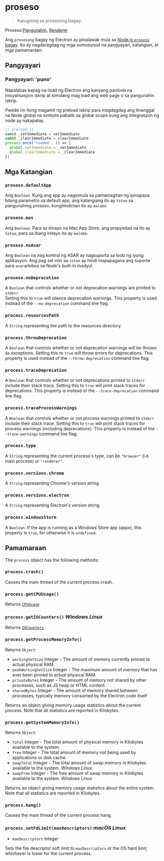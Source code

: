 # proseso

> Karugtong sa prosesong bagay.

Proseso:[Pangunahin](../glossary.md#main-process), [Renderer](../glossary.md#renderer-process)

Ang `prosesong` bagay ng Electron ay pinalawak mula sa [Node.js `proseso` bagay](https://nodejs.org/api/process.html). Ito ay nagdaragdag ng mga sumusunod na pangyayari, katangian, at mga pamamaraan:

## Pangyayari

### Pangyayari: 'puno'

Napalabas kapag na-load ng Electron ang kanyang panloob na inisyalisasyon iskrip at simulang mag load ang web page o sa pangunahin iskrip.

Pwede rin itong magamit ng preload iskrip para magdagdag ang tinanggal na Node global na simbolo pabalik sa global scope kung ang integrasyon ng node ay nakapatay. 

```javascript
// preload.js
const _setImmediate = setImmediate
const _clearImmediate = clearImmediate
process.once('loaded', () => {
  global.setImmediate = _setImmediate
  global.clearImmediate = _clearImmediate
})
```

## Mga Katangian

### `proseso.defaultApp`

Ang `Boolean`. Kung ang app ay nagsimula sa pamamagitan ng ipinapasa bilang parametro sa default app, ang katangiang ito ay `totoo` sa pangunahing proseso, kunghindiman ito ay `malabo`

### `proseso.mas`

Ang `Boolean`. Para sa itinayo na Mac App Store, ang propyedad na ito ay `totoo`, para sa ibang initayo ito ay `malabo`.

### `proseso.noAsar`

Ang `Boolean` na nag kontrol ng ASAR ay nagsuporta sa loob ng iyong aplikasyon. Ang pag set nito sa `totoo` ay hindi mapapagana ang suporta para `asar`arkibos sa Node's built-in modyul.

### `proseso.noDeprecation`

A `Boolean` that controls whether or not deprecation warnings are printed to `stderr`.  
Setting this to `true` will silence deprecation warnings. This property is used instead of the `--no-deprecation` command line flag.

### `process.resourcesPath`

A `String` representing the path to the resources directory.

### `process.throwDeprecation`

A `Boolean` that controls whether or not deprecation warnings will be thrown as exceptions. Setting this to `true` will throw errors for deprecations. This property is used instead of the `--throw-deprecation` command line flag.

### `process.traceDeprecation`

A `Boolean` that controls whether or not deprecations printed to `stderr` include their stack trace. Setting this to `true` will print stack traces for deprecations. This property is instead of the `--trace-deprecation` command line flag.

### `process.traceProcessWarnings`

A `Boolean` that controls whether or not process warnings printed to `stderr` include their stack trace. Setting this to `true` will print stack traces for process warnings (including deprecations). This property is instead of the `--trace-warnings` command line flag.

### `process.type`

A `String` representing the current process's type, can be `"browser"` (i.e. main process) or `"renderer"`.

### `process.versions.chrome`

A `String` representing Chrome's version string.

### `process.versions.electron`

A `String` representing Electron's version string.

### `process.windowsStore`

A `Boolean`. If the app is running as a Windows Store app (appx), this property is `true`, for otherwise it is `undefined`.

## Pamamaraan

The `process` object has the following methods:

### `process.crash()`

Causes the main thread of the current process crash.

### `process.getCPUUsage()`

Returns [`CPUUsage`](structures/cpu-usage.md)

### `process.getIOCounters()` *Windows* *Linux*

Returns [`IOCounters`](structures/io-counters.md)

### `process.getProcessMemoryInfo()`

Returns `Object`:

* `workingSetSize` Integer - The amount of memory currently pinned to actual physical RAM.
* `peakWorkingSetSize` Integer - The maximum amount of memory that has ever been pinned to actual physical RAM.
* `privateBytes` Integer - The amount of memory not shared by other processes, such as JS heap or HTML content.
* `sharedBytes` Integer - The amount of memory shared between processes, typically memory consumed by the Electron code itself

Returns an object giving memory usage statistics about the current process. Note that all statistics are reported in Kilobytes.

### `process.getSystemMemoryInfo()`

Returns `Object`:

* `total` Integer - The total amount of physical memory in Kilobytes available to the system.
* `free` Integer - The total amount of memory not being used by applications or disk cache.
* `swapTotal` Integer - The total amount of swap memory in Kilobytes available to the system. *Windows* *Linux*
* `swapFree` Integer - The free amount of swap memory in Kilobytes available to the system. *Windows* *Linux*

Returns an object giving memory usage statistics about the entire system. Note that all statistics are reported in Kilobytes.

### `process.hang()`

Causes the main thread of the current process hang.

### `process.setFdLimit(maxDescriptors)` *macOS* *Linux*

* `maxDescriptors` Integer

Sets the file descriptor soft limit to `maxDescriptors` or the OS hard limit, whichever is lower for the current process.